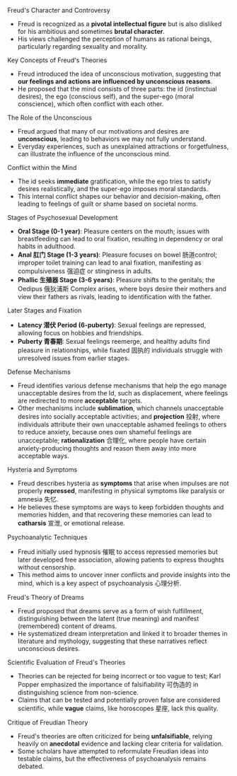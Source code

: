
Freud's Character and Controversy
- Freud is recognized as a **pivotal intellectual figure** but is also disliked for his ambitious and sometimes **brutal character**.
- His views challenged the perception of humans as rational beings, particularly regarding sexuality and morality.

Key Concepts of Freud's Theories
- Freud introduced the idea of unconscious motivation, suggesting that **our feelings and actions are influenced by unconscious reasons**.
- He proposed that the mind consists of three parts: the id (instinctual desires), the ego (conscious self), and the super-ego (moral conscience), which often conflict with each other.

The Role of the Unconscious
- Freud argued that many of our motivations and desires are **unconscious**, leading to behaviors we may not fully understand.
- Everyday experiences, such as unexplained attractions or forgetfulness, can illustrate the influence of the unconscious mind.

Conflict within the Mind
- The id seeks **immediate** gratification, while the ego tries to satisfy desires realistically, and the super-ego imposes moral standards.
- This internal conflict shapes our behavior and decision-making, often leading to feelings of guilt or shame based on societal norms.

Stages of Psychosexual Development
- **Oral Stage (0-1 year)**: Pleasure centers on the mouth; issues with breastfeeding can lead to oral fixation, resulting in dependency or oral habits in adulthood.
- **Anal 肛门 Stage (1-3 years)**: Pleasure focuses on bowel 肠道control; improper toilet training can lead to anal fixation, manifesting as compulsiveness 强迫症 or stinginess in adults.
- **Phallic 生殖器 Stage (3-6 years)**: Pleasure shifts to the genitals; the Oedipus 俄狄浦斯 Complex arises, where boys desire their mothers and view their fathers as rivals, leading to identification with the father.

Later Stages and Fixation
- **Latency 潜伏 Period (6-puberty)**: Sexual feelings are repressed, allowing focus on hobbies and friendships.
- **Puberty 青春期**: Sexual feelings reemerge, and healthy adults find pleasure in relationships, while fixated 固执的 individuals struggle with unresolved issues from earlier stages.

Defense Mechanisms
- Freud identifies various defense mechanisms that help the ego manage unacceptable desires from the Id, such as displacement, where feelings are redirected to more **acceptable** targets.
- Other mechanisms include **sublimation**, which channels unacceptable desires into socially acceptable activities; and **projection** 投射, where individuals attribute their own unacceptable ashamed feelings to others to reduce anxiety, because ones own shameful feelings are unacceptable; **rationalization** 合理化, where people have certain anxiety-producing thoughts and reason them away into more acceptable ways.

Hysteria and Symptoms
- Freud describes hysteria as **symptoms** that arise when impulses are not properly **repressed**, manifesting in physical symptoms like paralysis or amnesia 失忆.
- He believes these symptoms are ways to keep forbidden thoughts and memories hidden, and that recovering these memories can lead to **catharsis** 宣泄, or emotional release.

Psychoanalytic Techniques
- Freud initially used hypnosis 催眠 to access repressed memories but later developed free association, allowing patients to express thoughts without censorship.
- This method aims to uncover inner conflicts and provide insights into the mind, which is a key aspect of psychoanalysis 心理分析.

Freud's Theory of Dreams
- Freud proposed that dreams serve as a form of wish fulfillment, distinguishing between the latent (true meaning) and manifest (remembered) content of dreams.
- He systematized dream interpretation and linked it to broader themes in literature and mythology, suggesting that these narratives reflect unconscious desires.

Scientific Evaluation of Freud's Theories
- Theories can be rejected for being incorrect or too vague to test; Karl Popper emphasized the importance of falsifiability 可伪造的 in distinguishing science from non-science.
- Claims that can be tested and potentially proven false are considered scientific, while **vague** claims, like horoscopes 星座, lack this quality.

Critique of Freudian Theory
- Freud's theories are often criticized for being **unfalsifiable**, relying heavily on **anecdotal** evidence and lacking clear criteria for validation.
- Some scholars have attempted to reformulate Freudian ideas into testable claims, but the effectiveness of psychoanalysis remains debated.
